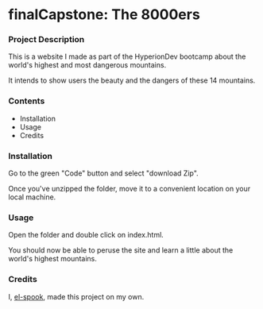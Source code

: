 # finalCapstone: The 8000ers

### Project Description

This is a website I made as part of the HyperionDev bootcamp about the world's highest and most dangerous mountains. 

It intends to show users the beauty and the dangers of these 14 mountains.

### Contents
* Installation
* Usage
* Credits

### Installation

Go to the green "Code" button and select "download Zip".

Once you've unzipped the folder, move it to a convenient location on your local machine.

### Usage

Open the folder and double click on index.html. 

You should now be able to peruse the site and learn a little about the world's highest mountains.

### Credits

I, [el-spook](https://github.com/el-spook), made this project on my own.
